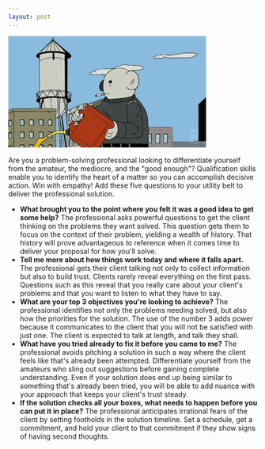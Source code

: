 ```yaml
---
layout: post
---
```

![](assets/img/WalkAwayFromExplosion.webp)

Are you a problem-solving professional looking to differentiate yourself from the amateur, the mediocre, and the "good enough"? Qualification skills enable you to identify the heart of a matter so you can accomplish decisive action. Win with empathy! Add these five questions to your utility belt to deliver the professional solution.

* **What brought you to the point where you felt it was a good idea to get some help?**
The professional asks powerful questions to get the client thinking on the problems they want solved. This question gets them to focus on the context of their problem, yielding a wealth of history. That history will prove advantageous to reference when it comes time to deliver your proposal for how you'll solve.
* **Tell me more about how things work today and where it falls apart.**
The professional gets their client talking not only to collect information but also to build trust. Clients rarely reveal everything on the first pass. Questions such as this reveal that you really care about your client's problems and that you want to listen to what they have to say.
* **What are your top 3 objectives you're looking to achieve?**
The professional identifies not only the problems needing solved, but also how the priorities for the solution. The use of the number 3 adds power because it communicates to the client that you will not be satisfied with just one. The client is expected to talk at length, and talk they shall.
* **What have you tried already to fix it before you came to me?**
The professional avoids pitching a solution in such a way where the client feels like that's already been attempted. Differentiate yourself from the amateurs who sling out suggestions before gaining complete understanding. Even if your solution does end up being similar to something that's already been tried, you will be able to add nuance with your approach that keeps your client's trust steady.
* **If the solution checks all your boxes, what needs to happen before you can put it in place?**
The professional anticipates irrational fears of the client by setting footholds in the solution timeline. Set a schedule, get a commitment, and hold your client to that commitment if they show signs of having second thoughts.

